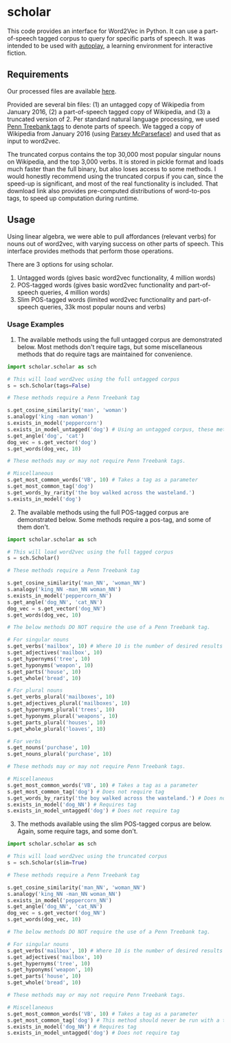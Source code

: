 # scholar
This code provides an interface for Word2Vec in Python. It can use a part-of-speech tagged corpus to query for specific parts of speech. It was intended to be used with [autoplay](https://github.com/danielricks/autoplay), a learning environment for interactive fiction.

## Requirements

Our processed files are available [here](https://drive.google.com/open?id=1srOUFidQ9fV240wyF7GW4eqF6raCawBV).

Provided are several bin files: (1) an untagged copy of Wikipedia from January 2016, (2) a part-of-speech tagged copy of Wikipedia, and (3) a truncated version of 2. Per standard natural language processing, we used [Penn Treebank tags](https://www.ling.upenn.edu/courses/Fall_2003/ling001/penn_treebank_pos.html) to denote parts of speech. We tagged a copy of Wikipedia from January 2016 (using [Parsey McParseface](https://github.com/tensorflow/models/tree/master/syntaxnet)) and used that as input to word2vec.

The truncated corpus contains the top 30,000 most popular singular nouns on Wikipedia, and the top 3,000 verbs. It is stored in pickle format and loads much faster than the full binary, but also loses access to some methods. I would honestly recommend using the truncated corpus if you can, since the speed-up is significant, and most of the real functionality is included. That download link also provides pre-computed distributions of word-to-pos tags, to speed up computation during runtime.

## Usage

Using linear algebra, we were able to pull affordances (relevant verbs) for nouns out of word2vec, with varying success on other parts of speech. This interface provides methods that perform those operations.

There are 3 options for using scholar.
1. Untagged words (gives basic word2vec functionality, 4 million words)
2. POS-tagged words (gives basic word2vec functionality and part-of-speech queries, 4 million words)
3. Slim POS-tagged words (limited word2vec functionality and part-of-speech queries, 33k most popular nouns and verbs)

### Usage Examples

1. The available methods using the full untagged corpus are demonstrated below. Most methods don't require tags, but some miscellaneous methods that do require tags are maintained for convenience.

```python
import scholar.scholar as sch

# This will load word2vec using the full untagged corpus
s = sch.Scholar(tags=False)

# These methods require a Penn Treebank tag

s.get_cosine_similarity('man', 'woman')
s.analogy('king -man woman')
s.exists_in_model('peppercorn')
s.exists_in_model_untagged('dog') # Using an untagged corpus, these methods are identical
s.get_angle('dog', 'cat')
dog_vec = s.get_vector('dog')
s.get_words(dog_vec, 10)

# These methods may or may not require Penn Treebank tags.

# Miscellaneous
s.get_most_common_words('VB', 10) # Takes a tag as a parameter
s.get_most_common_tag('dog')
s.get_words_by_rarity('the boy walked across the wasteland.')
s.exists_in_model('dog')
```

2. The available methods using the full POS-tagged corpus are demonstrated below. Some methods require a pos-tag, and some of them don't.

```python
import scholar.scholar as sch

# This will load word2vec using the full tagged corpus
s = sch.Scholar()

# These methods require a Penn Treebank tag

s.get_cosine_similarity('man_NN', 'woman_NN')
s.analogy('king_NN -man_NN woman_NN')
s.exists_in_model('peppercorn_NN')
s.get_angle('dog_NN', 'cat_NN')
dog_vec = s.get_vector('dog_NN')
s.get_words(dog_vec, 10)

# The below methods DO NOT require the use of a Penn Treebank tag.

# For singular nouns
s.get_verbs('mailbox', 10) # Where 10 is the number of desired results
s.get_adjectives('mailbox', 10)
s.get_hypernyms('tree', 10)
s.get_hyponyms('weapon', 10)
s.get_parts('house', 10)
s.get_whole('bread', 10)

# For plural nouns
s.get_verbs_plural('mailboxes', 10)
s.get_adjectives_plural('mailboxes', 10)
s.get_hypernyms_plural('trees', 10)
s.get_hyponyms_plural('weapons', 10)
s.get_parts_plural('houses', 10)
s.get_whole_plural('loaves', 10)

# For verbs
s.get_nouns('purchase', 10)
s.get_nouns_plural('purchase', 10)

# These methods may or may not require Penn Treebank tags.

# Miscellaneous
s.get_most_common_words('VB', 10) # Takes a tag as a parameter
s.get_most_common_tag('dog') # Does not require tag
s.get_words_by_rarity('the boy walked across the wasteland.') # Does not require tag
s.exists_in_model('dog_NN') # Requires tag
s.exists_in_model_untagged('dog') # Does not require tag
```

3. The methods available using the slim POS-tagged corpus are below. Again, some require tags, and some don't.

```python
import scholar.scholar as sch

# This will load word2vec using the truncated corpus
s = sch.Scholar(slim=True)

# These methods require a Penn Treebank tag

s.get_cosine_similarity('man_NN', 'woman_NN')
s.analogy('king_NN -man_NN woman_NN')
s.exists_in_model('peppercorn_NN')
s.get_angle('dog_NN', 'cat_NN')
dog_vec = s.get_vector('dog_NN')
s.get_words(dog_vec, 10)

# The below methods DO NOT require the use of a Penn Treebank tag.

# For singular nouns
s.get_verbs('mailbox', 10) # Where 10 is the number of desired results
s.get_adjectives('mailbox', 10)
s.get_hypernyms('tree', 10)
s.get_hyponyms('weapon', 10)
s.get_parts('house', 10)
s.get_whole('bread', 10)

# These methods may or may not require Penn Treebank tags.

# Miscellaneous
s.get_most_common_words('VB', 10) # Takes a tag as a parameter
s.get_most_common_tag('dog') # This method should never be run with a tag
s.exists_in_model('dog_NN') # Requires tag
s.exists_in_model_untagged('dog') # Does not require tag
```
